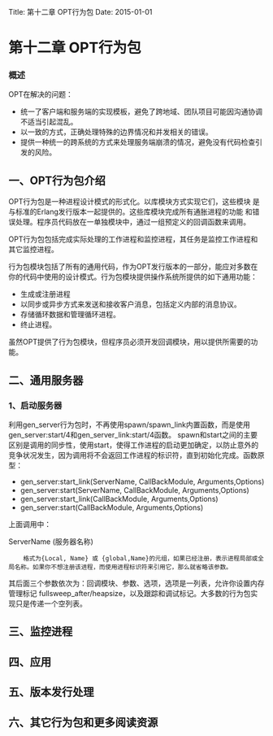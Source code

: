 Title: 第十二章 OPT行为包
Date:  2015-01-01


第十二章 OPT行为包
============================

### 概述

OPT在解决的问题：

* 统一了客户端和服务端的实现模板，避免了跨地域、团队项目可能因沟通协调不适当引起混乱。
* 以一致的方式，正确处理特殊的边界情况和并发相关的错误。
* 提供一种统一的跨系统的方式来处理服务端崩溃的情况，避免没有代码检查引发的风险。

## 一、OPT行为包介绍
  OPT行为包是一种进程设计模式的形式化。以库模块方式实现它们，这些模块 是与标准的Erlang发行版本一起提供的。这些库模块完成所有通胀进程的功能 和错误处理。程序员代码放在一单独模块中，通过一组预定义的回调函数来调用。
  
OPT行为包包括完成实际处理的工作进程和监控进程，其任务是监控工作进程和其它监控进程。
  
行为包模块包括了所有的通用代码，作为OPT发行版本的一部分，能应对多数在你的代码中使用的设计模式。行为包模块提供操作系统所提供的如下通用功能：
 
* 生成或注册进程
* 以同步或异步方式来发送和接收客户消息，包括定义内部的消息协议。
* 存储循环数据和管理循环进程。
* 终止进程。

虽然OPT提供了行为包模块，但程序员必须开发回调模块，用以提供所需要的功能。

## 二、通用服务器
### 1、启动服务器
利用gen_server行为包时，不再使用spawn/spawn_link内置函数，而是使用gen_server:start/4和gen_server_link:start/4函数。
spawn和start之间的主要区别是调用的同步性，使用start，使得工作进程的启动更加确定，以防止意外的竞争状况发生，因为调用将不会返回工作进程的标识符，直到初始化完成。函数原型：

* gen_server:start_link(ServerName, CallBackModule, Arguments,Options)
* gen_server:start(ServerName, CallBackModule, Arguments,Options)
* gen_server:start_link(CallBackModule, Arguments,Options)
* gen_server:start(CallBackModule, Arguments,Options)

上面调用中：

ServerName (服务器名称)

~~~~ 
	格式为{Local, Name} 或 {global,Name}的元组，如果已经注册，表示进程局部或全局名称。如果你不想注册该进程，而使用进程标识符来引用它，那么就省略该参数。
~~~~

其后面三个参数依次为：回调模块、参数、选项，选项是一列表，允许你设置内存管理标记 fullsweep_after/heapsize，以及跟踪和调试标记。大多数的行为包实现只是传递一个空列表。





## 三、监控进程
## 四、应用
## 五、版本发行处理
## 六、其它行为包和更多阅读资源
